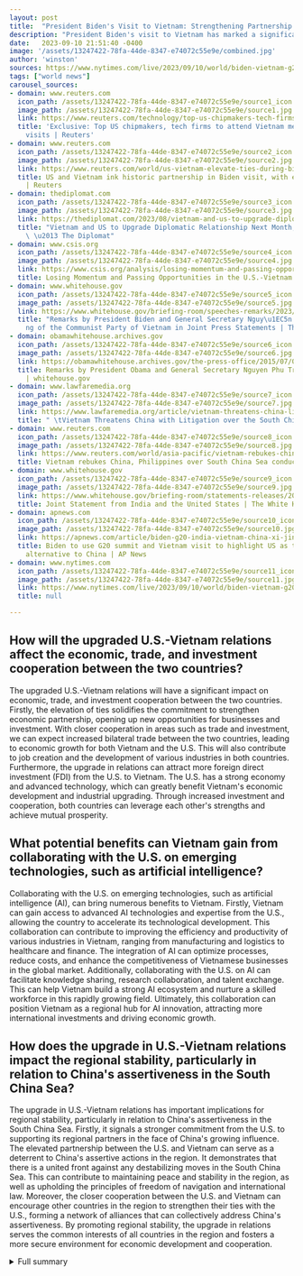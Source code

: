 ```yaml
---
layout: post
title:  "President Biden's Visit to Vietnam: Strengthening Partnership and Countering China's Influence"
description: "President Biden's visit to Vietnam has marked a significant milestone in the bilateral relationship between the United States and Vietnam. The elevation of the relationship to the top tier reflects the strategic importance of Vietnam in the U.S.'s Indo-Pacific strategy. The visit focused on deepening cooperation, particularly in the semiconductor industry, while addressing human rights concerns and discussing America's approach to China. This closer partnership aims to strengthen economic ties, promote technological collaboration, and maintain regional stability."
date:   2023-09-10 21:51:40 -0400
image: '/assets/13247422-78fa-44de-8347-e74072c55e9e/combined.jpg'
author: 'winston'
sources: https://www.nytimes.com/live/2023/09/10/world/biden-vietnam-g20-summit https://www.reuters.com/technology/top-us-chipmakers-tech-firms-attend-vietnam-meeting-biden-visits-sources-2023-09-09/ https://www.reuters.com/world/us-vietnam-elevate-ties-during-biden-visit-with-eye-china-2023-09-09/ https://thediplomat.com/2023/08/vietnam-and-us-to-upgrade-diplomatic-relationship-next-month-report-says/ https://www.csis.org/analysis/losing-momentum-and-passing-opportunities-us-vietnam-relationship https://www.whitehouse.gov/briefing-room/speeches-remarks/2023/09/10/remarks-by-president-biden-and-general-secretary-nguyen-phu-trong-of-the-communist-party-of-vietnam-in-joint-press-statements/ https://obamawhitehouse.archives.gov/the-press-office/2015/07/07/remarks-president-obama-and-general-secretary-nguyen-phu-trong-vietnam https://www.lawfaremedia.org/article/vietnam-threatens-china-litigation-over-south-china-sea https://www.reuters.com/world/asia-pacific/vietnam-rebukes-china-philippines-over-south-china-sea-conduct-2023-05-18/ https://www.whitehouse.gov/briefing-room/statements-releases/2023/09/08/joint-statement-from-india-and-the-united-states/ https://apnews.com/article/biden-g20-india-vietnam-china-xi-jinping-ed35f86a9a15f6fad311755ce3de1fb2
tags: ["world news"]
carousel_sources:
- domain: www.reuters.com
  icon_path: /assets/13247422-78fa-44de-8347-e74072c55e9e/source1_icon.jpg
  image_path: /assets/13247422-78fa-44de-8347-e74072c55e9e/source1.jpg
  link: https://www.reuters.com/technology/top-us-chipmakers-tech-firms-attend-vietnam-meeting-biden-visits-sources-2023-09-09/
  title: 'Exclusive: Top US chipmakers, tech firms to attend Vietnam meeting as Biden
    visits | Reuters'
- domain: www.reuters.com
  icon_path: /assets/13247422-78fa-44de-8347-e74072c55e9e/source2_icon.jpg
  image_path: /assets/13247422-78fa-44de-8347-e74072c55e9e/source2.jpg
  link: https://www.reuters.com/world/us-vietnam-elevate-ties-during-biden-visit-with-eye-china-2023-09-09/
  title: US and Vietnam ink historic partnership in Biden visit, with eyes on China
    | Reuters
- domain: thediplomat.com
  icon_path: /assets/13247422-78fa-44de-8347-e74072c55e9e/source3_icon.jpg
  image_path: /assets/13247422-78fa-44de-8347-e74072c55e9e/source3.jpg
  link: https://thediplomat.com/2023/08/vietnam-and-us-to-upgrade-diplomatic-relationship-next-month-report-says/
  title: "Vietnam and US to Upgrade Diplomatic Relationship Next Month, Report Says\
    \ \u2013 The Diplomat"
- domain: www.csis.org
  icon_path: /assets/13247422-78fa-44de-8347-e74072c55e9e/source4_icon.jpg
  image_path: /assets/13247422-78fa-44de-8347-e74072c55e9e/source4.jpg
  link: https://www.csis.org/analysis/losing-momentum-and-passing-opportunities-us-vietnam-relationship
  title: Losing Momentum and Passing Opportunities in the U.S.-Vietnam Relationship
- domain: www.whitehouse.gov
  icon_path: /assets/13247422-78fa-44de-8347-e74072c55e9e/source5_icon.jpg
  image_path: /assets/13247422-78fa-44de-8347-e74072c55e9e/source5.jpg
  link: https://www.whitehouse.gov/briefing-room/speeches-remarks/2023/09/10/remarks-by-president-biden-and-general-secretary-nguyen-phu-trong-of-the-communist-party-of-vietnam-in-joint-press-statements/
  title: "Remarks by President Biden and General Secretary Nguy\u1EC5n Ph\xFA Tr\u1ECD\
    ng of the Communist Party of Vietnam in Joint Press Statements | The White House"
- domain: obamawhitehouse.archives.gov
  icon_path: /assets/13247422-78fa-44de-8347-e74072c55e9e/source6_icon.jpg
  image_path: /assets/13247422-78fa-44de-8347-e74072c55e9e/source6.jpg
  link: https://obamawhitehouse.archives.gov/the-press-office/2015/07/07/remarks-president-obama-and-general-secretary-nguyen-phu-trong-vietnam
  title: Remarks by President Obama and General Secretary Nguyen Phu Trong of Vietnam
    | whitehouse.gov
- domain: www.lawfaremedia.org
  icon_path: /assets/13247422-78fa-44de-8347-e74072c55e9e/source7_icon.jpg
  image_path: /assets/13247422-78fa-44de-8347-e74072c55e9e/source7.jpg
  link: https://www.lawfaremedia.org/article/vietnam-threatens-china-litigation-over-south-china-sea
  title: " \tVietnam Threatens China with Litigation over the South China Sea | Lawfare "
- domain: www.reuters.com
  icon_path: /assets/13247422-78fa-44de-8347-e74072c55e9e/source8_icon.jpg
  image_path: /assets/13247422-78fa-44de-8347-e74072c55e9e/source8.jpg
  link: https://www.reuters.com/world/asia-pacific/vietnam-rebukes-china-philippines-over-south-china-sea-conduct-2023-05-18/
  title: Vietnam rebukes China, Philippines over South China Sea conduct | Reuters
- domain: www.whitehouse.gov
  icon_path: /assets/13247422-78fa-44de-8347-e74072c55e9e/source9_icon.jpg
  image_path: /assets/13247422-78fa-44de-8347-e74072c55e9e/source9.jpg
  link: https://www.whitehouse.gov/briefing-room/statements-releases/2023/09/08/joint-statement-from-india-and-the-united-states/
  title: Joint Statement from India and the United States | The White House
- domain: apnews.com
  icon_path: /assets/13247422-78fa-44de-8347-e74072c55e9e/source10_icon.jpg
  image_path: /assets/13247422-78fa-44de-8347-e74072c55e9e/source10.jpg
  link: https://apnews.com/article/biden-g20-india-vietnam-china-xi-jinping-ed35f86a9a15f6fad311755ce3de1fb2
  title: Biden to use G20 summit and Vietnam visit to highlight US as trustworthy
    alternative to China | AP News
- domain: www.nytimes.com
  icon_path: /assets/13247422-78fa-44de-8347-e74072c55e9e/source11_icon.jpg
  image_path: /assets/13247422-78fa-44de-8347-e74072c55e9e/source11.jpg
  link: https://www.nytimes.com/live/2023/09/10/world/biden-vietnam-g20-summit
  title: null

---
```


## How will the upgraded U.S.-Vietnam relations affect the economic, trade, and investment cooperation between the two countries?
The upgraded U.S.-Vietnam relations will have a significant impact on economic, trade, and investment cooperation between the two countries. Firstly, the elevation of ties solidifies the commitment to strengthen economic partnership, opening up new opportunities for businesses and investment. With closer cooperation in areas such as trade and investment, we can expect increased bilateral trade between the two countries, leading to economic growth for both Vietnam and the U.S. This will also contribute to job creation and the development of various industries in both countries. Furthermore, the upgrade in relations can attract more foreign direct investment (FDI) from the U.S. to Vietnam. The U.S. has a strong economy and advanced technology, which can greatly benefit Vietnam's economic development and industrial upgrading. Through increased investment and cooperation, both countries can leverage each other's strengths and achieve mutual prosperity.

## What potential benefits can Vietnam gain from collaborating with the U.S. on emerging technologies, such as artificial intelligence?
Collaborating with the U.S. on emerging technologies, such as artificial intelligence (AI), can bring numerous benefits to Vietnam. Firstly, Vietnam can gain access to advanced AI technologies and expertise from the U.S., allowing the country to accelerate its technological development. This collaboration can contribute to improving the efficiency and productivity of various industries in Vietnam, ranging from manufacturing and logistics to healthcare and finance. The integration of AI can optimize processes, reduce costs, and enhance the competitiveness of Vietnamese businesses in the global market. Additionally, collaborating with the U.S. on AI can facilitate knowledge sharing, research collaboration, and talent exchange. This can help Vietnam build a strong AI ecosystem and nurture a skilled workforce in this rapidly growing field. Ultimately, this collaboration can position Vietnam as a regional hub for AI innovation, attracting more international investments and driving economic growth.

## How does the upgrade in U.S.-Vietnam relations impact the regional stability, particularly in relation to China's assertiveness in the South China Sea?
The upgrade in U.S.-Vietnam relations has important implications for regional stability, particularly in relation to China's assertiveness in the South China Sea. Firstly, it signals a stronger commitment from the U.S. to supporting its regional partners in the face of China's growing influence. The elevated partnership between the U.S. and Vietnam can serve as a deterrent to China's assertive actions in the region. It demonstrates that there is a united front against any destabilizing moves in the South China Sea. This can contribute to maintaining peace and stability in the region, as well as upholding the principles of freedom of navigation and international law. Moreover, the closer cooperation between the U.S. and Vietnam can encourage other countries in the region to strengthen their ties with the U.S., forming a network of alliances that can collectively address China's assertiveness. By promoting regional stability, the upgrade in relations serves the common interests of all countries in the region and fosters a more secure environment for economic development and cooperation.



<details>
  <summary>Full summary</summary>
<p>President Biden's visit to Vietnam and the upgrade in U.S.-Vietnam relations have set the stage for a closer partnership between the two countries. Vietnam has confirmed the elevation of its relationship with the United States to the highest tier, emphasizing the strategic significance of Vietnam in the U.S.'s Indo-Pacific strategy. This elevation of ties solidifies the commitment to strengthen economic, trade, and investment cooperation between the two nations.\n\nDuring his visit, President Biden met with Nguyen Phu Trong, the general secretary of the Communist Party of Vietnam, to discuss deepening cooperation. The focus was on areas such as trade, investment, and technology, with a long-term commitment to enhancing economic partnership. The upgrade in ties with Vietnam also presents an opportunity to collaborate on emerging technologies, including artificial intelligence.\n\nThe semiconductor industry was a key area of focus during President Biden's visit. Top U.S. semiconductor and digital companies attended a business meeting in Hanoi to discuss boosting Vietnam's role in chipmaking and reducing China-linked risks. This partnership aims to strengthen supply chains and promote innovation, particularly in critical minerals such as rare earths. Vietnam seeks to build its own chipmaking factories and benefit from the expertise of major chip companies.\n\nAddressing human rights concerns, the upgrade of U.S.-Vietnam relations does not imply a compromise on these values. Instead, the relationship is viewed as an opportunity to address these issues constructively. Vietnam's pushback against China's assertiveness in the South China Sea is seen as a positive step towards regional stability. The closer partnership with the U.S. could further enhance this stability.\n\nPresident Biden's visit to Vietnam also provided an opportunity to discuss America's relationship with China. The U.S.-China dynamic is complex and evolving, and engaging major powers in the Indo-Pacific region is a key component of America's broader strategy. Questions regarding China's accusations of a "Cold War" mentality were among the topics discussed during the visit.\n\nIn conclusion, President Biden's visit to Vietnam and the elevation of U.S.-Vietnam relations signify a closer partnership between the two countries. This comprehensive strategic partnership aims to strengthen economic ties, promote technological collaboration, and contribute to regional stability. The elevation of ties also reflects the U.S.'s commitment to countering China's influence in the Indo-Pacific region. As the relationship continues to grow, it is important to maintain a balance between economic collaboration and addressing human rights concerns. This ensures a prosperous and inclusive future for both nations.</p>
</details>
